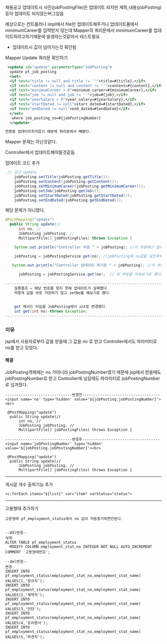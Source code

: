 채용공고 업데이트시 사진(jobPostingFile)은 업데이트 되지만 
제목,내용(jobPosting)등이 업데이트 되지않는버그있음

예상으로는 컨트롤러나 impl에서 file만 업데이트해주거나 업데이트폼에서
minimumCareer를 입력받지 않는데 Mapper의 쿼리문에서 minimumCareer를 업데이트하려고하기때문에
발생하는것같아서 테스트필요

- 업데이트시 값이 넘어가는것 확인됨

Mapper Update 쿼리문 확인하기

```xml
 <update id="update" parameterType="JobPosting">
  update pf_job_posting
  <set>
  <if test="title != null and title != ''">title=#{title},</if>
  <if test="content != null and content != ''">content=#{content},</if>
  <if test="minimumCareer > 0">minimum_career=#{minimumCareer},</if>
  <if test="job != null and job != ''">job=#{job},</if>
  <if test="yearSalary > 0">year_salary=#{yearSalary},</if>
  <if test="startDated != null">start_dated=#{startDated},</if>
  <if test="endDated != null">end_dated=#{endDated}</if>  
  </set>
   where job_posting_no=#{jobPostingNumber}
  </update>

연봉을 업데이트하지않기 떄문에 쿼리문에서 빼봤다.
```

Mapper 문제는 아닌것같다.

Controller에서 업데이트해야될것같음.

업데이트 코드 추가

```java
 // 공고 update
    jobPosting.setTitle(jobPosting.getTitle());
    jobPosting.setContent(jobPosting.getContent());
    jobPosting.setMinimumCareer(jobPosting.getMinimumCareer());
    jobPosting.setJob(jobPosting.getJob());
    jobPosting.setStartDated(jobPosting.getStartDated());
    jobPosting.setEndDated(jobPosting.getEndDated());
```

해당 문제가 아니였다.

```java
@PostMapping("update")
  public String update(//
      int no, //
      JobPosting jobPosting, //
      MultipartFile[] jobPostingFiles) throws Exception {

    System.out.println("Controller 처음 " + jobPosting); //이 부분에선 업데이트값이 들어오고

    jobPosting = jobPostingService.get(no); //jobPosting에 no값을 넣은후에

   System.out.println("Controller 업데이트 하기전 " + jobPosting); //이 부분에선 업데이트값이 사라진다
      
      jobPosting = jobPostingService.get(no);  // 이 부분을 지워보기로 했다.
      
------------------------------------------------------------------------
    실행결과 = 해당 번호를 찾지 못해 업데이트가 실패했다. 
    저렇게 값을 바로 저장하기 않고 setNo를 해보기로 했다.
    
    
    get 메서드 타입을 JobPosting에서 int로 변경했다.
    int get(int no) throws Exception;
------------------------------------------------------------------------
```

### 이유

jsp에서 사용자로부터 값을 받을때 그 값을 no 로 받고 Controller에서도 파라미터로 no를 받고 있었다.

#### 해결 

JobPosting객체에는 no 가아니라 jobPostingNumber였기 때문에
jsp에서 받을때도 jobPostingNumber로 받고 Controller에 넘길때도 파라미터로 jobPostingNumber로 넘겨줬다.

```
------------------------------변경전-----------------------------------
<input name='no' type='hidden' value='${jobPosting.jobPostingNumber}'><br>

 @PostMapping("update")
  public String update(//
      int no, //
      JobPosting jobPosting, //
      MultipartFile[] jobPostingFiles) throws Exception {

------------------------------변경후-----------------------------------
<input name='jobPostingNumber' type='hidden' value='${jobPosting.jobPostingNumber}'><br>

 @PostMapping("update")
  public String update(//
      JobPosting jobPosting, //
      MultipartFile[] jobPostingFiles) throws Exception {
```

---

게시글 개수 출력기능 추가

```
<c:forEach items="${list}" var="item" varStatus="status">
```

---

고용형태 추가하기

```
고용형태 pf_employment_status에서 no 값이 자동증가하면안된다.


--ddl변경--
삭제
ALTER TABLE pf_employment_status
  MODIFY COLUMN employment_stat_no INTEGER NOT NULL AUTO_INCREMENT COMMENT '고용형태번호';

--dml변경--
변경
INSERT INTO pf_employment_status(employment_stat_no,employment_stat_name) VALUES(1,'정규직');
INSERT INTO pf_employment_status(employment_stat_no,employment_stat_name) VALUES(2,'계약직');
INSERT INTO pf_employment_status(employment_stat_no,employment_stat_name) VALUES(3,'인턴');
INSERT INTO pf_employment_status(employment_stat_no,employment_stat_name) VALUES(4,'프리랜서');
INSERT INTO pf_employment_status(employment_stat_no,employment_stat_name) VALUES(5,'파견직');
```

